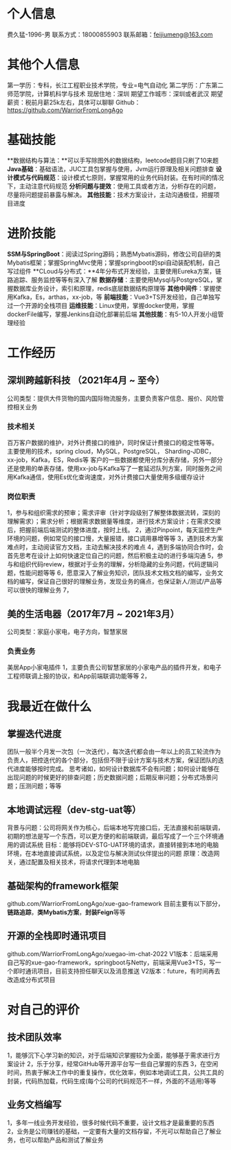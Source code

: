 # 个人信息
费久猛-1996-男
联系方式：18000855903
联系邮箱：feijiumeng@163.com
# 其他个人信息
第一学历：专科，长江工程职业技术学院，专业=电气自动化
第二学历：广东第二师范学院，计算机科学与技术
现居住地：深圳
期望工作城市：深圳或者武汉
期望薪资：税前月薪25k左右，具体可以聊聊
Github：https://github.com/WarriorFromLongAgo
# 基础技能
**数据结构与算法：**可以手写除图外的数据结构，leetcode题目只刷了10来题
**Java基础**：基础语法，JUC工具包掌握与使用，Jvm运行原理及相关问题排查
**设计模式与代码规范**：设计模式七原则，掌握常用的业务代码封装。在有时间的情况下，主动注意代码规范
**分析问题与提效**：使用工具或者方法，分析存在的问题，尽量将问题提前暴露与解决。
**其他技能**：技术方案设计，主动沟通极佳，把握项目进度
# 进阶技能
**SSM与SpringBoot**：阅读过Spring源码；熟悉Mybatis源码，修改公司自研的类Mybatis框架；掌握SpringMvc使用；掌握springboot的spi自动装配机制，自己写过组件
**CLoud与分布式：**4年分布式开发经验，主要使用Eureka方案，链路追踪、服务监控等等有深入了解
**数据存储**：主要使用Mysql与PostgreSQL，掌握数据库业务设计，索引和原理，redis底层数据结构原理等
**其他中间件**：掌握使用Kafka，Es，arthas，xx-job，等
**前端技能**：Vue3+TS开发经验，自己单独写过一个开源的全栈项目
**运维技能**：Linux使用，掌握docker使用，掌握dockerFile编写，掌握Jenkins自动化部署前后端
**其他技能**：有5-10人开发小组管理经验
# 工作经历
## 深圳跨越新科技 （2021年4月 ~ 至今）
公司类型：提供大件货物的国内国际物流服务，主要负责客户信息、报价、风险管控相关业务
### 技术相关
百万客户数据的维护，对外计费接口的维护，同时保证计费接口的稳定性等等。
主要使用的技术，spring cloud，MySQL，PostgreSQL， Sharding-JDBC，xx-job，Kafka，ES，Redis等
客户的一些数据都使用分库分表存储，另外一部分还是使用的单表存储，使用xx-job与Kafka写了一套延迟队列方案，同时服务之间用Kafka通信，使用Es优化查询速度，对外计费接口大量使用多级缓存设计
### 岗位职责
1，参与和组织需求的预审；需求评审（针对字段级别了解整体数据流转，深刻的理解需求）；需求分析；根据需求数据量等维度，进行技术方案设计；在需求交接后，把握前端后端测试的整体进度，按时上线。
2，通过Pinpoint，每天监控生产环境的问题，例如常见的接口慢，大量报错，接口调用暴增等等
3，遇到技术方案难点时，主动阅读官方文档，主动去解决技术的难点
4，遇到多端协同合作时，会首先思考在设计上如何快速定位自己的问题，然后积极主动的进行多端沟通
5，参与和组织代码review，根据对于业务的理解，分析隐藏的业务问题，代码逻辑问题，性能问题等等
6，愿意深入了解业务知识，团队技术文档文档的编写，业务文档的编写，保证自己很好的理解业务，发现业务的痛点，也保证新人/测试/产品等可以很快的理解业务
7，
## 美的生活电器（2017年7月 ~ 2021年3月）
公司类型：家庭小家电，电子方向，智慧家居
### 负责业务
美居App小家电插件
1，主要负责公司智慧家居的小家电产品的插件开发，和电子工程师联调上报的协议，和App前端联调功能等等
2，
# 我最近在做什么
## 掌握迭代进度
团队一般半个月发一次包（一次迭代），每次迭代都会由一年以上的员工轮流作为负责人，把控迭代的各个部分，包括但不限于设计方案与技术方案，保证团队的迭代进度能够按时完成。
思考诸如，如何设计数据库不会有问题；如何设计能够在出现问题的时候更好的排查问题；历史数据问题；后期反审问题；分布式场景问题；压测问题；等等
## 本地调试远程（dev-stg-uat等）
背景与问题：公司将网关作为核心，后端本地写完接口后，无法直接和前端联调，初期的想法是写一个东西，可以更方便的和前端联调，最后写成了一个三个环境通用的调试系统
目标：能够将DEV-STG-UAT环境的请求，直接转接到本地的电脑环境，在本地直接调试系统，以及定位与解决测试伙伴提出的问题
原理：改造网关，通过配置及相关技术，将请求代理到本地电脑
## 基础架构的framework框架
github.com/WarriorFromLongAgo/xue-gao-framework
目前主要有以下部分，**链路追踪**，**类Mybatis方案**，**封装Feign**等等
## 开源的全栈即时通讯项目
github.com/WarriorFromLongAgo/xuegao-im-chat-2022
V1版本：后端采用自己写的xue-gao-framework，springboot与Netty，前端采用Vue3+TS，写一个即时通讯项目，目前支持担任聊天以及消息推送
V2版本：future，有时间再去改造成分布式项目
# 对自己的评价
## 技术团队效率
1，能够沉下心学习新的知识，对于后端知识掌握较为全面，能够基于需求进行方案设计
2，乐于分享，经常GitHub等开源平台写一些自己掌握的东西
3，在空闲时间，热衷于解决工作中的重复操作，优化效率，例如本地调试工具，公共工具的封装，代码热加载，代码生成(每个公司的代码规范不一样，外面的不适用)等等
## 业务文档编写
1，多年一线业务开发经验，很多时候代码不重要，设计文档才是最重要的东西
2，业务是公司赚钱的基础，一定要有大量的文档存留，不光可以帮助自己了解业务，也可以帮助产品和测试了解业务




